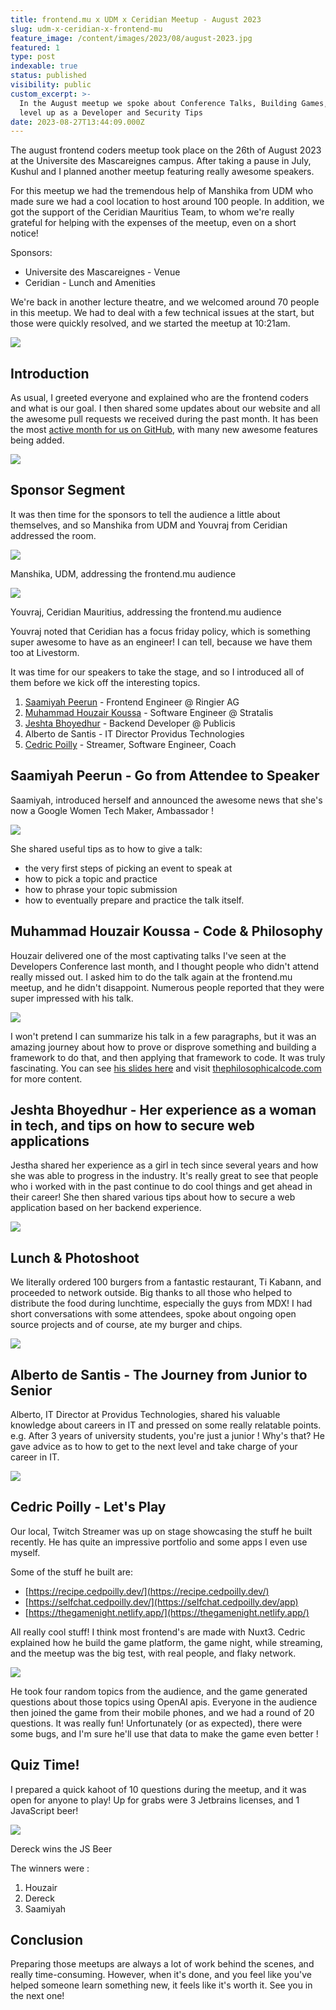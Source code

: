 ```yaml
---
title: frontend.mu x UDM x Ceridian Meetup - August 2023
slug: udm-x-ceridian-x-frontend-mu
feature_image: /content/images/2023/08/august-2023.jpg
featured: 1
type: post
indexable: true
status: published
visibility: public
custom_excerpt: >-
  In the August meetup we spoke about Conference Talks, Building Games, How to
  level up as a Developer and Security Tips
date: 2023-08-27T13:44:09.000Z
---
```


The august frontend coders meetup took place on the 26th of August 2023 at the Universite des Mascareignes campus. After taking a pause in July, Kushul and I planned another meetup featuring really awesome speakers.

For this meetup we had the tremendous help of Manshika from UDM who made sure we had a cool location to host around 100 people. In addition, we got the support of the Ceridian Mauritius Team, to whom we're really grateful for helping with the expenses of the meetup, even on a short notice!

Sponsors:

*   Universite des Mascareignes - Venue
*   Ceridian - Lunch and Amenities

We're back in another lecture theatre, and we welcomed around 70 people in this meetup. We had to deal with a few technical issues at the start, but those were quickly resolved, and we started the meetup at 10:21am.

![](/content/images/2023/08/image-1.png)

## Introduction

As usual, I greeted everyone and explained who are the frontend coders and what is our goal. I then shared some updates about our website and all the awesome pull requests we received during the past month. It has been the most [active month for us on GitHub](https://github.com/Front-End-Coders-Mauritius/frontendmu-astro/pulls), with many new awesome features being added.

![](/content/images/2023/08/image.png)

## Sponsor Segment

It was then time for the sponsors to tell the audience a little about themselves, and so Manshika from UDM and Youvraj from Ceridian addressed the room.

![](/content/images/2023/08/image-3.png)

Manshika, UDM, addressing the frontend.mu audience

![](/content/images/2023/08/image-2.png)

Youvraj, Ceridian Mauritius, addressing the frontend.mu audience

Youvraj noted that Ceridian has a focus friday policy, which is something super awesome to have as an engineer! I can tell, because we have them too at Livestorm.

It was time for our speakers to take the stage, and so I introduced all of them before we kick off the interesting topics.

1.  [Saamiyah Peerun](https://www.linkedin.com/in/ACoAABX3YNEBbpWSB5JDZOBcaeze8XTgPTOI2jU) - Frontend Engineer @ Ringier AG
2.  [Muhammad Houzair Koussa](https://www.linkedin.com/in/ACoAACl9YCEBMxmCCfQtxksTq5KDJmrmlOpJ5vU) - Software Engineer @ Stratalis
3.  [Jeshta Bhoyedhur](https://www.linkedin.com/in/ACoAACOgAP4BMk4RJx1YbahSam-fcIuQV7KF8jY) - Backend Developer @ Publicis
4.  Alberto de Santis - IT Director Providus Technologies
5.  [Cedric Poilly](https://www.linkedin.com/in/ACoAABS6yzYBjFZrcRNssQQZp8c2I9D8RURzyb0) - Streamer, Software Engineer, Coach

## Saamiyah Peerun - Go from Attendee to Speaker

Saamiyah, introduced herself and announced the awesome news that she's now a Google Women Tech Maker, Ambassador !

![](/content/images/2023/08/image-4.png)

She shared useful tips as to how to give a talk:

*   the very first steps of picking an event to speak at
*   how to pick a topic and practice
*   how to phrase your topic submission
*   how to eventually prepare and practice the talk itself.

## Muhammad Houzair Koussa - Code & Philosophy

Houzair delivered one of the most captivating talks I've seen at the Developers Conference last month, and I thought people who didn't attend really missed out. I asked him to do the talk again at the frontend.mu meetup, and he didn't disappoint. Numerous people reported that they were super impressed with his talk.

![](/content/images/2023/08/image-5.png)

I won't pretend I can summarize his talk in a few paragraphs, but it was an amazing journey about how to prove or disprove something and building a framework to do that, and then applying that framework to code. It was truly fascinating. You can see [his slides here](https://github.com/houzyk/talks/tree/master/fecm/08-23-philosophy-and-code) and visit [thephilosophicalcode.com](thephilosophicalcode.com) for more content.

## Jeshta Bhoyedhur - Her experience as a woman in tech, and tips on how to secure web applications

Jestha shared her experience as a girl in tech since several years and how she was able to progress in the industry. It's really great to see that people who i worked with in the past continue to do cool things and get ahead in their career! She then shared various tips about how to secure a web application based on her backend experience.

![](/content/images/2023/08/image-6.png)

## Lunch & Photoshoot

We literally ordered 100 burgers from a fantastic restaurant, Ti Kabann, and proceeded to network outside. Big thanks to all those who helped to distribute the food during lunchtime, especially the guys from MDX! I had short conversations with some attendees, spoke about ongoing open source projects and of course, ate my burger and chips.

![](/content/images/2023/08/image-10.png)

## Alberto de Santis - The Journey from Junior to Senior

Alberto, IT Director at Providus Technologies, shared his valuable knowledge about careers in IT and pressed on some really relatable points. e.g. After 3 years of university students, you're just a junior ! Why's that? He gave advice as to how to get to the next level and take charge of your career in IT.

![](/content/images/2023/08/image-7.png)

## Cedric Poilly - Let's Play

Our local, Twitch Streamer was up on stage showcasing the stuff he built recently. He has quite an impressive portfolio and some apps I even use myself.

Some of the stuff he built are:

*   [https://recipe.cedpoilly.dev/](https://recipe.cedpoilly.dev/)
*   [https://selfchat.cedpoilly.dev/](https://selfchat.cedpoilly.dev/app)
*   [https://thegamenight.netlify.app/](https://thegamenight.netlify.app/)

All really cool stuff! I think most frontend's are made with Nuxt3. Cedric explained how he build the game platform, the game night, while streaming, and the meetup was the big test, with real people, and flaky network.

![](/content/images/2023/08/image-8.png)

He took four random topics from the audience, and the game generated questions about those topics using OpenAI apis. Everyone in the audience then joined the game from their mobile phones, and we had a round of 20 questions. It was really fun! Unfortunately (or as expected), there were some bugs, and I'm sure he'll use that data to make the game even better !

## Quiz Time!

I prepared a quick kahoot of 10 questions during the meetup, and it was open for anyone to play! Up for grabs were 3 Jetbrains licenses, and 1 JavaScript beer!

![](/content/images/2023/08/image-9.png)

Dereck wins the JS Beer

The winners were :

1.  Houzair
2.  Dereck
3.  Saamiyah

## Conclusion

Preparing those meetups are always a lot of work behind the scenes, and really time-consuming. However, when it's done, and you feel like you've helped someone learn something new, it feels like it's worth it. See you in the next one!